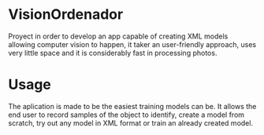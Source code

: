 # VisionOrdenador
Proyect in order to develop an app capable of creating XML models allowing computer vision to happen, it taker an user-friendly approach, uses very little space and it is considerably fast in processing photos.

# Usage
The aplication is made to be the easiest training models can be. It allows the end user to record samples of the object to identify, create a model from scratch, try out any model in XML format or train an already created model.
